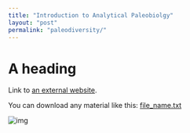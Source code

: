 ```yaml
---
title: "Introduction to Analytical Paleobiolgy"
layout: "post" 
permalink: "paleodiversity/"
---
```


# A heading 

Link to [an external website](https://git-scm.com/).

You can download any material like this: [file_name.txt]({{site.baseurl}}/data/toolset/metadata.txt)

![img](https://www.paleosynthesis.nat.fau.de/wp-content/uploads/2019/09/Icon-SummerSchool-150x150.png)
